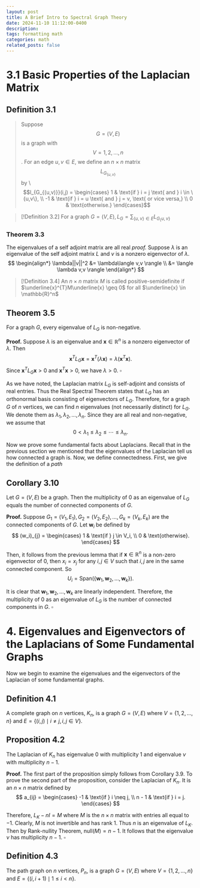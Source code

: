 ```yaml
---
layout: post
title: A Brief Intro to Spectral Graph Theory
date: 2024-11-10 11:12:00-0400
description: 
tags: formatting math
categories: math
related_posts: false
---
```



# 3.1 Basic Properties of the Laplacian Matrix
## Definition 3.1
> Suppose $$G = (V,E)$$ is a graph with $$V = {1,2,...,n}$$. For an edge ${u, v} \in E$, we define an $n \times n$ matrix $$L_{G_{\{u,v\}}}$$ by \\
> $$l_{G_{(u,v)}}(i,j) = \begin{cases} 1 & \text{if } i = j \text{ and } i \in \{u,v\}, \\ 
-1 & \text{if } i = u \text{ and } j = v, \text{ or vice versa,} \\ 
0 & \text{otherwise.} 
\end{cases}$$

> [!Definition 3.2]
> For a graph $G = (V, E), L_G = \sum_{\{u, v\} \in E} L_{G_\{u, v\}}$

### Theorem 3.3
The eigenvalues of a self adjoint matrix are all real
*proof.* Suppose $\lambda$ is an eigenvalue of the self adjoint matrix $L$ and $v$ is a nonzero eigenvector of $\lambda$. 
$$ \begin{align*} \lambda||v||^2 &= \lambda\langle v,v \rangle \\ &= \langle \lambda v,v \rangle \end{align*} 
$$
> [!Definition 3.4]
> An $n \times n$ matrix $M$ is called positive-semidefinite if $\underline{x}^{T}M\underline{x} \geq 0$ for all $\underline{x} \in \mathbb{R}^n$ 

## Theorem 3.5
For a graph $G$, every eigenvalue of $L_G$ is non-negative.

**Proof.** Suppose $\lambda$ is an eigenvalue and $\mathbf{x} \in \mathbb{R}^n$ is a nonzero eigenvector of $\lambda$. Then
$$
\mathbf{x}^T L_G \mathbf{x} = \mathbf{x}^T (\lambda \mathbf{x}) = \lambda (\mathbf{x}^T \mathbf{x}).
$$
Since $\mathbf{x}^T L_G \mathbf{x} > 0$ and $\mathbf{x}^T \mathbf{x} > 0$, we have $\lambda > 0$. $\square$

As we have noted, the Laplacian matrix $L_G$ is self-adjoint and consists of real entries. Thus the Real Spectral Theorem states that $L_G$ has an orthonormal basis consisting of eigenvectors of $L_G$. Therefore, for a graph $G$ of $n$ vertices, we can find $n$ eigenvalues (not necessarily distinct) for $L_G$. We denote them as $\lambda_1, \lambda_2, \ldots, \lambda_n$. Since they are all real and non-negative, we assume that
$$
0 < \lambda_1 \leq \lambda_2 \leq \cdots \leq \lambda_n.
$$

Now we prove some fundamental facts about Laplacians. Recall that in the previous section we mentioned that the eigenvalues of the Laplacian tell us how connected a graph is. Now, we define connectedness. First, we give the definition of a *path*
## Corollary 3.10
Let $G = (V, E)$ be a graph. Then the multiplicity of $0$ as an eigenvalue of $L_G$ equals the number of connected components of $G$.

**Proof.** Suppose $G_1 = (V_1, E_1), G_2 = (V_2, E_2), \ldots, G_k = (V_k, E_k)$ are the connected components of $G$. Let $\mathbf{w}_i$ be defined by
$$
(w_i)_{j} = 
\begin{cases} 
1 & \text{if } j \in V_i, \\ 
0 & \text{otherwise}.
\end{cases}
$$

Then, it follows from the previous lemma that if $\mathbf{x} \in \mathbb{R}^n$ is a non-zero eigenvector of $0$, then $x_i = x_j$ for any $i, j \in V$ such that $i, j$ are in the same connected component. So
$$
U_{i} = \text{Span}(\{\mathbf{w}_1, \mathbf{w}_2, \ldots, \mathbf{w}_k\}).
$$

It is clear that $\mathbf{w}_1, \mathbf{w}_2, \ldots, \mathbf{w}_k$ are linearly independent. Therefore, the multiplicity of $0$ as an eigenvalue of $L_G$ is the number of connected components in $G$. $\square$
# 4. Eigenvalues and Eigenvectors of the Laplacians of Some Fundamental Graphs

Now we begin to examine the eigenvalues and the eigenvectors of the Laplacian of some fundamental graphs.

## Definition 4.1
A complete graph on $n$ vertices, $K_n$, is a graph $G = (V, E)$ where $V = \{1, 2, \ldots, n\}$ and $E = \{(i, j) \mid i \neq j, i, j \in V\}$.

## Proposition 4.2
The Laplacian of $K_n$ has eigenvalue $0$ with multiplicity $1$ and eigenvalue $\nu$ with multiplicity $n - 1$.

**Proof.** The first part of the proposition simply follows from Corollary 3.9. To prove the second part of the proposition, consider the Laplacian of $K_n$. It is an $n \times n$ matrix defined by
$$
a_{ij} = 
\begin{cases} 
-1 & \text{if } i \neq j, \\ 
n - 1 & \text{if } i = j.
\end{cases}
$$

Therefore, $L_K - nI = M$ where $M$ is the $n \times n$ matrix with entries all equal to $-1$. Clearly, $M$ is not invertible and has rank $1$. Thus $n$ is an eigenvalue of $L_K$. Then by Rank-nullity Theorem, $\text{null}(M) = n - 1$. It follows that the eigenvalue $\nu$ has multiplicity $n - 1$. $\square$

## Definition 4.3
The path graph on $n$ vertices, $P_n$, is a graph $G = (V, E)$ where $V = \{1, 2, \ldots, n\}$ and $E = \{(i, i + 1) \mid 1 \leq i < n\}$.
